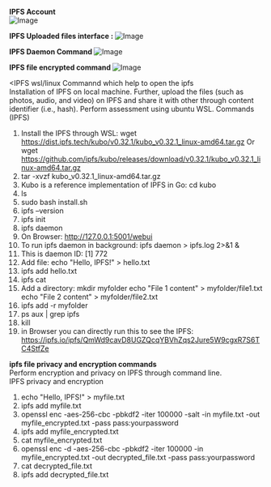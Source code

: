 <b> IPFS Account</b> <br>
![Image](https://github.com/user-attachments/assets/4a61a62a-2ecf-4eb1-9dec-d6cd78ca62d3) <br>

<b> IPFS Uploaded files interface : </b>
![Image](https://github.com/user-attachments/assets/7749bfb0-faa0-45b1-9020-716f96c56646) <BR>

<b> IPFS Daemon Command </B>
![Image](https://github.com/user-attachments/assets/98630418-284c-441d-b187-681de0c31b6e) <br>

<B> IPFS file encrypted command </b>
![Image](https://github.com/user-attachments/assets/0a79052d-c704-4774-8c8c-3168eb4439e6) <br>

<IPFS wsl/linux Commannd which help to open the ipfs </b> <br>
Installation of IPFS on local machine. Further, upload the files (such as photos, audio, and video) on IPFS and share it with other through content identifier (i.e., hash). Perform assessment using ubuntu WSL.
Commands (IPFS)
1.	Install the IPFS through WSL: wget https://dist.ipfs.tech/kubo/v0.32.1/kubo_v0.32.1_linux-amd64.tar.gz 
Or 
wget https://github.com/ipfs/kubo/releases/download/v0.32.1/kubo_v0.32.1_linux-amd64.tar.gz
2.	tar -xvzf kubo_v0.32.1_linux-amd64.tar.gz
3.	Kubo is a reference implementation of IPFS in Go: cd kubo 
4.	ls
5.	sudo bash install.sh
6.	ipfs –version
7.	ipfs init
8.	ipfs daemon
9.	On Browser: http://127.0.0.1:5001/webui
10.	To run ipfs daemon in background: ipfs daemon > ipfs.log 2>&1 &
11.	This is daemon ID: [1] 772
12.	Add file: echo "Hello, IPFS!" > hello.txt
13.	ipfs add hello.txt
14.	ipfs cat <CID>
15.	Add a directory: 
mkdir myfolder
echo "File 1 content" > myfolder/file1.txt
echo "File 2 content" > myfolder/file2.txt
16.	ipfs add -r myfolder
17.	ps aux | grep ipfs
18.	kill <PID>
19.	in Browser you can directly run this to see the IPFS: https://ipfs.io/ipfs/QmWd9cavD8UGZQcqYBVhZqs2Jure5W9cgxR7S6TC4StfZe


<b> ipfs file privacy and encryption commands </b> <br>
Perform encryption and privacy on IPFS through command line.  
IPFS privacy and encryption
1.	echo "Hello, IPFS!" > myfile.txt
2.	ipfs add myfile.txt
3.	openssl enc -aes-256-cbc -pbkdf2 -iter 100000 -salt -in myfile.txt -out myfile_encrypted.txt -pass pass:yourpassword
4.	ipfs add myfile_encrypted.txt
5.	cat myfile_encrypted.txt
6.	openssl enc -d -aes-256-cbc -pbkdf2 -iter 100000 -in myfile_encrypted.txt -out decrypted_file.txt -pass pass:yourpassword
7.	cat decrypted_file.txt
8.	ipfs add decrypted_file.txt





